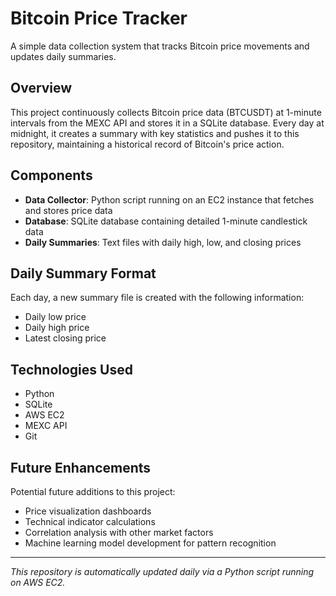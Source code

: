 # Bitcoin Price Tracker

A simple data collection system that tracks Bitcoin price movements and updates daily summaries.

## Overview

This project continuously collects Bitcoin price data (BTCUSDT) at 1-minute intervals from the MEXC API and stores it in a SQLite database. Every day at midnight, it creates a summary with key statistics and pushes it to this repository, maintaining a historical record of Bitcoin's price action.

## Components

- **Data Collector**: Python script running on an EC2 instance that fetches and stores price data
- **Database**: SQLite database containing detailed 1-minute candlestick data
- **Daily Summaries**: Text files with daily high, low, and closing prices

## Daily Summary Format

Each day, a new summary file is created with the following information:
- Daily low price
- Daily high price
- Latest closing price

## Technologies Used

- Python
- SQLite
- AWS EC2
- MEXC API
- Git

## Future Enhancements

Potential future additions to this project:
- Price visualization dashboards
- Technical indicator calculations
- Correlation analysis with other market factors
- Machine learning model development for pattern recognition

---

*This repository is automatically updated daily via a Python script running on AWS EC2.*